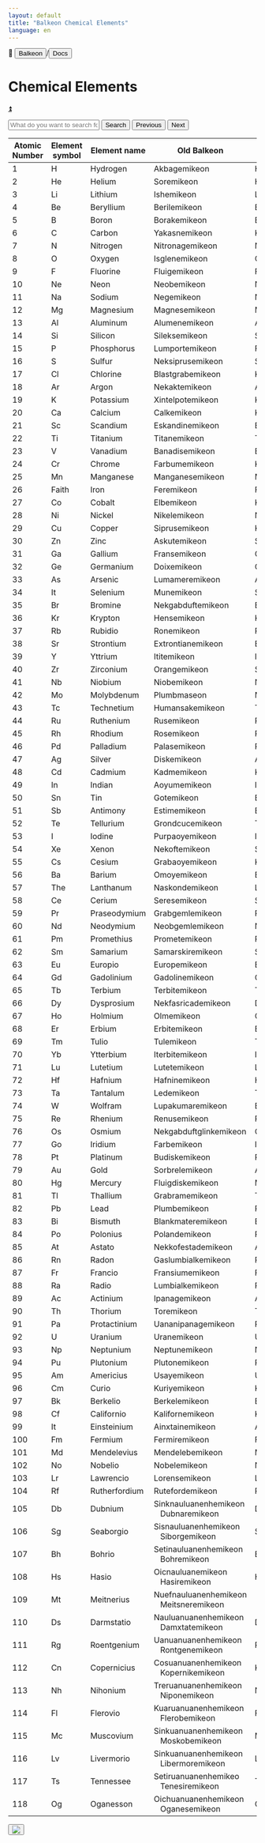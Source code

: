 ```yaml
---
layout: default
title: "Balkeon Chemical Elements"
language: en
---
```


📂 <button class="button-16" role="button" onclick="location.href='../../index'">Balkeon</button>/<button class="button-16" role= "button" onclick="location.href='../index'">Docs</button>

# Chemical Elements

<a name="top"></a>
<a class="top-link hide" href="#top">⏫️</a>

<input type="text" id="search-input" placeholder="What do you want to search for?"> <button id="search-button" onclick="searchAndHighlightTable()">Search</button> <button id= "next-button" onclick="previousMatch()">Previous</button> <button id="previous-button" onclick="nextMatch()">Next</button>

<div class="table-wrapper" markdown="block">
<table id="content-table" style="width:100%"><thead>
 <tr>
 <th>Atomic Number</th>
 <th>Element symbol</th>
 <th>Element name</th>
 <th>Old Balkeon</th>
 <th>Modern Balkeon</th>
 </tr></thead>
<tbody>
 <tr>
 <td>1</td>
 <td>H</td>
 <td>Hydrogen</td>
 <td>Akbagemikeon</td>
 <td>Hidrogenemikeon</td>
 </tr>
 <tr>
 <td>2</td>
 <td>He</td>
 <td>Helium</td>
 <td>Soremikeon</td>
 <td>Heliremikeon</td>
 </tr>
 <tr>
 <td>3</td>
 <td>Li</td>
 <td>Lithium</td>
 <td>Ishemikeon</td>
 <td>Litiremikeon</td>
 </tr>
 <tr>
 <td>4</td>
 <td>Be</td>
 <td>Beryllium</td>
 <td>Berilemikeon</td>
 <td>Berilemikeon</td>
 </tr>
 <tr>
 <td>5</td>
 <td>B</td>
 <td>Boron</td>
 <td>Borakemikeon</td>
 <td>Boremikeon</td>
 </tr>
 <tr>
 <td>6</td>
 <td>C</td>
 <td>Carbon</td>
 <td>Yakasnemikeon</td>
 <td>Karbonemikeon</td>
 </tr>
 <tr>
 <td>7</td>
 <td>N</td>
 <td>Nitrogen</td>
 <td>Nitronagemikeon</td>
 <td>Nitrogenemikeon</td>
 </tr>
 <tr>
 <td>8</td>
 <td>O</td>
 <td>Oxygen</td>
 <td>Isglenemikeon</td>
 <td>Oksigenemikeon</td>
 </tr>
 <tr>
 <td>9</td>
 <td>F</td>
 <td>Fluorine</td>
 <td>Fluigemikeon</td>
 <td>Fluoremikeon</td>
 </tr>
 <tr>
 <td>10</td>
 <td>Ne</td>
 <td>Neon</td>
 <td>Neobemikeon</td>
 <td>Neonemikeon</td>
 </tr>
 <tr>
 <td>11</td>
 <td>Na</td>
 <td>Sodium</td>
 <td>Negemikeon</td>
 <td>Natriumemikeon</td>
 </tr>
 <tr>
 <td>12</td>
 <td>Mg</td>
 <td>Magnesium</td>
 <td>Magnesemikeon</td>
 <td>Magnesemikeon</td>
 </tr>
 <tr>
 <td>13</td>
 <td>Al</td>
 <td>Aluminum</td>
 <td>Alumenemikeon</td>
 <td>Aluminemikeon</td>
 </tr>
 <tr>
 <td>14</td>
 <td>Si</td>
 <td>Silicon</td>
 <td>Sileksemikeon</td>
 <td>Sileksemikeon</td>
 </tr>
 <tr>
 <td>15</td>
 <td>P</td>
 <td>Phosphorus</td>
 <td>Lumportemikeon</td>
 <td>Fosforemikeon</td>
 </tr>
 <tr>
 <td>16</td>
 <td>S</td>
 <td>Sulfur</td>
 <td>Neksiprusemikeon</td>
 <td>Sulfuremikeon</td>
 </tr>
 <tr>
 <td>17</td>
 <td>Cl</td>
 <td>Chlorine</td>
 <td>Blastgrabemikeon</td>
 <td>Kloremikeon</td>
 </tr>
 <tr>
 <td>18</td>
 <td>Ar</td>
 <td>Argon</td>
 <td>Nekaktemikeon</td>
 <td>Argonemikeon</td>
 </tr>
 <tr>
 <td>19</td>
 <td>K</td>
 <td>Potassium</td>
 <td>Xintelpotemikeon</td>
 <td>Kaliremikeon</td>
 </tr>
 <tr>
 <td>20</td>
 <td>Ca</td>
 <td>Calcium</td>
 <td>Calkemikeon</td>
 <td>Kalsemikeon</td>
 </tr>
 <tr>
 <td>21</td>
 <td>Sc</td>
 <td>Scandium</td>
 <td>Eskandinemikeon</td>
 <td>Eskandemikeon</td>
 </tr>
 <tr>
 <td>22</td>
 <td>Ti</td>
 <td>Titanium</td>
 <td>Titanemikeon</td>
 <td>Titanemikeon</td>
 </tr>
 <tr>
 <td>23</td>
 <td>V</td>
 <td>Vanadium</td>
 <td>Banadisemikeon</td>
 <td>Banademikeon</td>
 </tr>
 <tr>
 <td>24</td>
 <td>Cr</td>
 <td>Chrome</td>
 <td>Farbumemikeon</td>
 <td>Kromemikeon</td>
 </tr>
 <tr>
 <td>25</td>
 <td>Mn</td>
 <td>Manganese</td>
 <td>Manganesemikeon</td>
 <td>Manganesemikeon</td>
 </tr>
 <tr>
 <td>26</td>
 <td>Faith</td>
 <td>Iron</td>
 <td>Feremikeon</td>
 <td>Feremikeon</td>
 </tr>
 <tr>
 <td>27</td>
 <td>Co</td>
 <td>Cobalt</td>
 <td>Elbemikeon</td>
 <td>Kobaltemikeon</td>
 </tr>
 <tr>
 <td>28</td>
 <td>Ni</td>
 <td>Nickel</td>
 <td>Nikelemikeon</td>
 <td>Nikelemikeon</td>
 </tr>
 <tr>
 <td>29</td>
 <td>Cu</td>
 <td>Copper</td>
 <td>Siprusemikeon</td>
 <td>Kuperemikeon</td>
 </tr>
 <tr>
 <td>30</td>
 <td>Zn</td>
 <td>Zinc</td>
 <td>Askutemikeon</td>
 <td>Sinkemikeon</td>
 </tr>
 <tr>
 <td>31</td>
 <td>Ga</td>
 <td>Gallium</td>
 <td>Fransemikeon</td>
 <td>Galiremikeon</td>
 </tr>
 <tr>
 <td>32</td>
 <td>Ge</td>
 <td>Germanium</td>
 <td>Doixemikeon</td>
 <td>Germanemikeon</td>
 </tr>
 <tr>
 <td>33</td>
 <td>As</td>
 <td>Arsenic</td>
 <td>Lumameremikeon</td>
 <td>Arsenikemikeon</td>
 </tr>
 <tr>
 <td>34</td>
 <td>It</td>
 <td>Selenium</td>
 <td>Munemikeon</td>
 <td>Selenemikeon</td>
 </tr>
 <tr>
 <td>35</td>
 <td>Br</td>
 <td>Bromine</td>
 <td>Nekgabduftemikeon</td>
 <td>Bromosemikeon</td>
 </tr>
 <tr>
 <td>36</td>
 <td>Kr</td>
 <td>Krypton</td>
 <td>Hensemikeon</td>
 <td>Kriptonemikeon</td>
 </tr>
 <tr>
 <td>37</td>
 <td>Rb</td>
 <td>Rubidio</td>
 <td>Ronemikeon</td>
 <td>Rubidemikeon</td>
 </tr>
 <tr>
 <td>38</td>
 <td>Sr</td>
 <td>Strontium</td>
 <td>Extrontianemikeon</td>
 <td>Extrontianemikeon</td>
 </tr>
 <tr>
 <td>39</td>
 <td>Y</td>
 <td>Yttrium</td>
 <td>Ititemikeon</td>
 <td>Ititemikeon</td>
 </tr>
 <tr>
 <td>40</td>
 <td>Zr</td>
 <td>Zirconium</td>
 <td>Orangemikeon</td>
 <td>Sirkonemikeon</td>
 </tr>
 <tr>
 <td>41</td>
 <td>Nb</td>
 <td>Niobium</td>
 <td>Niobemikeon</td>
 <td>Niobemikeon</td>
 </tr>
 <tr>
 <td>42</td>
 <td>Mo</td>
 <td>Molybdenum</td>
 <td>Plumbmaseon</td>
 <td>Molidenemikeon</td>
 </tr>
 <tr>
 <td>43</td>
 <td>Tc</td>
 <td>Technetium</td>
 <td>Humansakemikeon</td>
 <td>Teknetosemikeon</td>
 </tr>
 <tr>
 <td>44</td>
 <td>Ru</td>
 <td>Ruthenium</td>
 <td>Rusemikeon</td>
 <td>Rutenemikeon</td>
 </tr>
 <tr>
 <td>45</td>
 <td>Rh</td>
 <td>Rhodium</td>
 <td>Rosemikeon</td>
 <td>Rodonemikeon</td>
 </tr>
 <tr>
 <td>46</td>
 <td>Pd</td>
 <td>Palladium</td>
 <td>Palasemikeon</td>
 <td>Palasemikeon</td>
 </tr>
 <tr>
 <td>47</td>
 <td>Ag</td>
 <td>Silver</td>
 <td>Diskemikeon</td>
 <td>Argusemikeon</td>
 </tr>
 <tr>
 <td>48</td>
 <td>Cd</td>
 <td>Cadmium</td>
 <td>Kadmemikeon</td>
 <td>Kadmemikeon</td>
 </tr>
 <tr>
 <td>49</td>
 <td>In</td>
 <td>Indian</td>
 <td>Aoyumemikeon</td>
 <td>Indiremikeon</td>
 </tr>
 <tr>
 <td>50</td>
 <td>Sn</td>
 <td>Tin</td>
 <td>Gotemikeon</td>
 <td>Estagnemikeon</td>
 </tr>
 <tr>
 <td>51</td>
 <td>Sb</td>
 <td>Antimony</td>
 <td>Estimemikeon</td>
 <td>Estimemikeon</td>
 </tr>
 <tr>
 <td>52</td>
 <td>Te</td>
 <td>Tellurium</td>
 <td>Grondcucemikeon</td>
 <td>Teluremikeon</td>
 </tr>
 <tr>
 <td>53</td>
 <td>I</td>
 <td>Iodine</td>
 <td>Purpaoyemikeon</td>
 <td>Iodesemikeon</td>
 </tr>
 <tr>
 <td>54</td>
 <td>Xe</td>
 <td>Xenon</td>
 <td>Nekoftemikeon</td>
 <td>Senosemikeon</td>
 </tr>
 <tr>
 <td>55</td>
 <td>Cs</td>
 <td>Cesium</td>
 <td>Grabaoyemikeon</td>
 <td>Kesimemikeon</td>
 </tr>
 <tr>
 <td>56</td>
 <td>Ba</td>
 <td>Barium</td>
 <td>Omoyemikeon</td>
 <td>Barisemikeon</td>
 </tr>
 <tr>
 <td>57</td>
 <td>The</td>
 <td>Lanthanum</td>
 <td>Naskondemikeon</td>
 <td>Lantanemikeon</td>
 </tr>
 <tr>
 <td>58</td>
 <td>Ce</td>
 <td>Cerium</td>
 <td>Seresemikeon</td>
 <td>Seresemikeon</td>
 </tr>
 <tr>
 <td>59</td>
 <td>Pr</td>
 <td>Praseodymium</td>
 <td>Grabgemlemikeon</td>
 <td>Prasiodemikeon</td>
 </tr>
 <tr>
 <td>60</td>
 <td>Nd</td>
 <td>Neodymium</td>
 <td>Neobgemlemikeon</td>
 <td>Neodemikeon</td>
 </tr>
 <tr>
 <td>61</td>
 <td>Pm</td>
 <td>Promethius</td>
 <td>Prometemikeon</td>
 <td>Prometemikeon</td>
 </tr>
 <tr>
 <td>62</td>
 <td>Sm</td>
 <td>Samarium</td>
 <td>Samarskiremikeon</td>
 <td>Samaremikeon</td>
 </tr>
 <tr>
 <td>63</td>
 <td>Eu</td>
 <td>Europio</td>
 <td>Europemikeon</td>
 <td>Europemikeon</td>
 </tr>
 <tr>
 <td>64</td>
 <td>Gd</td>
 <td>Gadolinium</td>
 <td>Gadolinemikeon</td>
 <td>Gadolinemikeon</td>
 </tr>
 <tr>
 <td>65</td>
 <td>Tb</td>
 <td>Terbium</td>
 <td>Terbitemikeon</td>
 <td>Terbitemikeon</td>
 </tr>
 <tr>
 <td>66</td>
 <td>Dy</td>
 <td>Dysprosium</td>
 <td>Nekfasricademikeon</td>
 <td>Disprosemikeon</td>
 </tr>
 <tr>
 <td>67</td>
 <td>Ho</td>
 <td>Holmium</td>
 <td>Olmemikeon</td>
 <td>Olmemikeon</td>
 </tr>
 <tr>
 <td>68</td>
 <td>Er</td>
 <td>Erbium</td>
 <td>Erbitemikeon</td>
 <td>Erbitemikeon</td>
 </tr>
 <tr>
 <td>69</td>
 <td>Tm</td>
 <td>Tulio</td>
 <td>Tulemikeon</td>
 <td>Tulemikeon</td>
 </tr>
 <tr>
 <td>70</td>
 <td>Yb</td>
 <td>Ytterbium</td>
 <td>Iterbitemikeon</td>
 <td>Iterbitemikeon</td>
 </tr>
 <tr>
 <td>71</td>
 <td>Lu</td>
 <td>Lutetium</td>
 <td>Lutetemikeon</td>
 <td>Lutetemikeon</td>
 </tr>
 <tr>
 <td>72</td>
 <td>Hf</td>
 <td>Hafnium</td>
 <td>Hafninemikeon</td>
 <td>Hafninemikeon</td>
 </tr>
 <tr>
 <td>73</td>
 <td>Ta</td>
 <td>Tantalum</td>
 <td>Ledemikeon</td>
 <td>Tantalemikeon</td>
 </tr>
 <tr>
 <td>74</td>
 <td>W</td>
 <td>Wolfram</td>
 <td>Lupakumaremikeon</td>
  <td>Bolframemikeon</td>
 </tr>
 <tr>
 <td>75</td>
 <td>Re</td>
 <td>Rhenium</td>
 <td>Renusemikeon</td>
 <td>Renusemikeon</td>
 </tr>
 <tr>
 <td>76</td>
 <td>Os</td>
 <td>Osmium</td>
 <td>Nekgabduftglinkemikeon</td>
 <td>Osmeremikeon</td>
 </tr>
 <tr>
 <td>77</td>
 <td>Go</td>
 <td>Iridium</td>
 <td>Farbemikeon</td>
 <td>Iridemikeon</td>
 </tr>
 <tr>
 <td>78</td>
 <td>Pt</td>
 <td>Platinum</td>
 <td>Budiskemikeon</td>
 <td>Platinemikeon</td>
 </tr>
 <tr>
 <td>79</td>
 <td>Au</td>
 <td>Gold</td>
 <td>Sorbrelemikeon</td>
 <td>Auremikeon</td>
 </tr>
 <tr>
 <td>80</td>
 <td>Hg</td>
 <td>Mercury</td>
 <td>Fluigdiskemikeon</td>
 <td>Merksemikeon</td>
 </tr>
 <tr>
 <td>81</td>
 <td>Tl</td>
 <td>Thallium</td>
 <td>Grabramemikeon</td>
 <td>Talimemikeon</td>
 </tr>
 <tr>
 <td>82</td>
 <td>Pb</td>
 <td>Lead</td>
 <td>Plumbemikeon</td>
 <td>Plumbemikeon</td>
 </tr>
 <tr>
 <td>83</td>
 <td>Bi</td>
 <td>Bismuth</td>
 <td>Blankmateremikeon</td>
 <td>Bismutemikeon</td>
 </tr>
 <tr>
 <td>84</td>
 <td>Po</td>
 <td>Polonius</td>
 <td>Polandemikeon</td>
 <td>Polandemikeon</td>
 </tr>
 <tr>
 <td>85</td>
 <td>At</td>
 <td>Astato</td>
 <td>Nekkofestademikeon</td>
 <td>Astatemikeon</td>
 </tr>
 <tr>
 <td>86</td>
 <td>Rn</td>
 <td>Radon</td>
 <td>Gaslumbialkemikeon </td>
 <td>Radonemikeon</td>
 </tr>
 <tr>
 <td>87</td>
 <td>Fr</td>
 <td>Francio</td>
 <td>Fransiumemikeon</td>
 <td>Fransemikeon</td>
 </tr>
 <tr>
 <td>88</td>
 <td>Ra</td>
 <td>Radio</td>
 <td>Lumbialkemikeon </td>
 <td>Rayemikeon</td>
 </tr>
 <tr>
 <td>89</td>
 <td>Ac</td>
 <td>Actinium</td>
 <td>Ipanagemikeon</td>
 <td>Aktinemikeon</td>
 </tr>
 <tr>
 <td>90</td>
 <td>Th</td>
 <td>Thorium</td>
 <td>Toremikeon</td>
 <td>Toremikeon</td>
 </tr>
 <tr>
 <td>91</td>
 <td>Pa</td>
 <td>Protactinium</td>
 <td>Uananipanagemikeon</td>
 <td>Protaktinemikeon</td>
 </tr>
 <tr>
 <td>92</td>
 <td>U</td>
 <td>Uranium</td>
 <td>Uranemikeon</td>
 <td>Uranemikeon</td>
 </tr>
 <tr>
 <td>93</td>
 <td>Np</td>
 <td>Neptunium</td>
 <td>Neptunemikeon</td>
 <td>Neptunemikeon</td>
 </tr>
 <tr>
 <td>94</td>
 <td>Pu</td>
 <td>Plutonium</td>
 <td>Plutonemikeon</td>
 <td>Plutonemikeon</td>
 </tr>
 <tr>
 <td>95</td>
 <td>Am</td>
 <td>Americius</td>
 <td>Usayemikeon</td>
 <td>Usayemikeon</td>
 </tr>
 <tr>
 <td>96</td>
 <td>Cm</td>
 <td>Curio</td>
 <td>Kuriyemikeon</td>
 <td>Kuriyemikeon</td>
 </tr>
 <tr>
 <td>97</td>
 <td>Bk</td>
 <td>Berkelio</td>
 <td>Berkelemikeon</td>
 <td>Berkelemikeon</td>
 </tr>
 <tr>
 <td>98</td>
 <td>Cf</td>
 <td>Californio</td>
 <td>Kalifornemikeon</td>
 <td>Kalifornemikeon</td>
 </tr>
 <tr>
 <td>99</td>
 <td>It</td>
 <td>Einsteinium</td>
 <td>Ainxtainemikeon</td>
 <td>Ainxtainemikeon</td>
 </tr>
 <tr>
 <td>100</td>
 <td>Fm</td>
 <td>Fermium</td>
 <td>Fermiremikeon</td>
 <td>Fermiremikeon</td>
 </tr>
 <tr>
 <td>101</td>
 <td>Md</td>
 <td>Mendelevius</td>
 <td>Mendelebemikeon</td>
 <td>Mendelebemikeon</td>
 </tr>
 <tr>
 <td>102</td>
 <td>No</td>
 <td>Nobelio</td>
 <td>Nobelemikeon</td>
 <td>Nobelemikeon</td>
 </tr>
 <tr>
 <td>103</td>
 <td>Lr</td>
 <td>Lawrencio</td>
 <td>Lorensemikeon</td>
 <td>Lorensemikeon</td>
 </tr>
 <tr>
 <td>104</td>
 <td>Rf</td>
 <td>Rutherfordium</td>
 <td>Rutefordemikeon </td>
 <td>Rutefordemikeon </td>
 </tr>
 <tr>
 <td>105</td>
 <td>Db</td>
 <td>Dubnium</td>
 <td>Sinknauluanenhemikeon<br>&nbsp;&nbsp;&nbsp;Dubnaremikeon</td>
 <td>Dubnaremikeon</td>
 </tr>
 <tr>
 <td>106</td>
 <td>Sg</td>
 <td>Seaborgio</td>
 <td>Sisnauluanenhemikeon<br>&nbsp;&nbsp;&nbsp;Siborgemikeon</td>
 <td>Siborgemikeon</td>
 </tr>
 <tr>
 <td>107</td>
 <td>Bh</td>
 <td>Bohrio</td>
 <td>Setinauluanenhemikeon<br>&nbsp;&nbsp;&nbsp;Bohremikeon</td>
 <td>Bohremikeon</td>
 </tr>
 <tr>
 <td>108</td>
 <td>Hs</td>
 <td>Hasio</td>
 <td>Oicnauluanemikeon<br>&nbsp;&nbsp;&nbsp;Hasiremikeon</td>
 <td>Hasiremikeon</td>
 </tr>
 <tr>
 <td>109</td>
 <td>Mt</td>
 <td>Meitnerius</td>
 <td>Nuefnauluanenhemikeon<br>&nbsp;&nbsp;&nbsp;Meitsneremikeon</td>
 <td>&nbsp;&nbsp;&nbsp;Meitsneremikeon</td>
 </tr>
 <tr>
 <td>110</td>
 <td>Ds</td>
 <td>Darmstatio</td>
 <td>Nauluanuanenhemikeon<br>&nbsp;&nbsp;&nbsp;Damxtatemikeon</td>
 <td>Damxtatemikeon</td>
 </tr>
 <tr>
 <td>111</td>
 <td>Rg</td>
 <td>Roentgenium</td>
 <td>Uanuanuanenhemikeon<br>&nbsp;&nbsp;&nbsp;Rontgenemikeon</td>
 <td>Rontgenemikeon</td>
 </tr>
 <tr>
 <td>112</td>
 <td>Cn</td>
 <td>Copernicius</td>
 <td>Cosuanuanenhemikeon<br>&nbsp;&nbsp;&nbsp;Kopernikemikeon</td>
 <td>Kopernikemikeon</td>
 </tr>
 <tr>
 <td>113</td>
 <td>Nh</td>
 <td>Nihonium</td>
 <td>Treruanuanenhemikeon<br>&nbsp;&nbsp;&nbsp;Niponemikeon</td>
 <td>Niponemikeon</td>
 </tr>
 <tr>
 <td>114</td>
 <td>Fl</td>
 <td>Flerovio</td>
 <td>Kuaruanuanenhemikeon<br>&nbsp;&nbsp;&nbsp;Flerobemikeon</td>
 <td>Flerobemikeon</td>
 </tr>
 <tr>
 <td>115</td>
 <td>Mc</td>
 <td>Muscovium</td>
 <td>Sinkuanuanenhemikeon<br>&nbsp;&nbsp;&nbsp;Moskobemikeon</td>
 <td>Moskobemikeon</td>
 </tr>
 <tr>
 <td>116</td>
 <td>Lv</td>
 <td>Livermorio</td>
 <td>Sinkuanuanenhemikeon<br>&nbsp;&nbsp;&nbsp;Libermoremikeon</td>
 <td>Libermoremikeon</td>
 </tr>
 <tr>
 <td>117</td>
 <td>Ts</td>
 <td>Tennessee</td>
 <td>Setiruanuanenhemikeo <br>&nbsp;&nbsp;&nbsp;Tenesiremikeon</td>
 <td>Tenesiremikeon</td>
 </tr>
 <tr>
 <td>118</td>
 <td>Og</td>
 <td>Oganesson</td>
 <td>Oichuanuanenhemikeon<br>&nbsp;&nbsp;&nbsp;Oganesemikeon</td>
 <td>Oganesemikeon</td>
 </tr>
</tbody></table>
</div>


<button class="button-17" role="button" onclick="langRedirect('en')"><img src="https://img.icons8.com/?size=35&id=95094&format=png&color=000000"/></button> 
